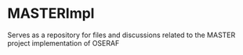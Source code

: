 MASTERImpl
==========

Serves as a repository for files and discussions related to the MASTER project implementation of OSERAF
